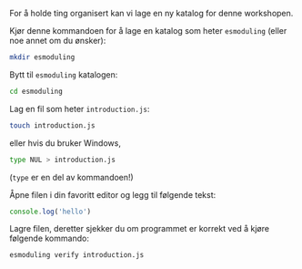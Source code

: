 For å holde ting organisert kan vi lage en ny katalog for denne workshopen.

Kjør denne kommandoen for å lage en katalog som heter `esmoduling` (eller noe annet om du ønsker):

```bash
mkdir esmoduling
```

Bytt til `esmoduling` katalogen:

```bash
cd esmoduling
```

Lag en fil som heter `introduction.js`:

```bash
touch introduction.js
```
 eller hvis du bruker Windows, 

```bash
type NUL > introduction.js
```
(`type` er en del av kommandoen!)

Åpne filen i din favoritt editor og legg til følgende tekst:

```js
console.log('hello')
```

Lagre filen, deretter sjekker du om programmet er korrekt ved å kjøre følgende kommando:

```bash
esmoduling verify introduction.js
```
